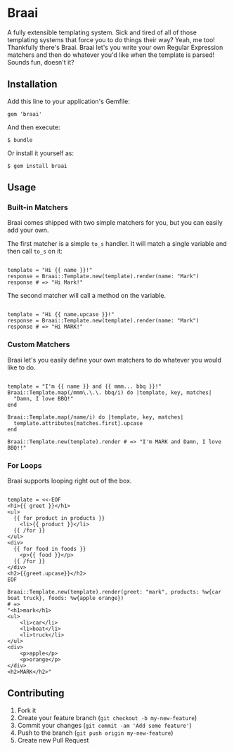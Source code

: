 # Braai

A fully extensible templating system. Sick and tired of all of those templating systems that force you to do things their way? Yeah, me too! Thankfully there's Braai. 
Braai let's you write your own Regular Expression matchers and then do whatever you'd like when the template is parsed! Sounds fun, doesn't it?

## Installation

Add this line to your application's Gemfile:

    gem 'braai'

And then execute:

    $ bundle

Or install it yourself as:

    $ gem install braai

## Usage

### Built-in Matchers

Braai comes shipped with two simple matchers for you, but you can easily add your own.

The first matcher is a simple <code>to_s</code> handler. It will match a single variable and then call <code>to_s</code> on it:

<pre><code>
template = "Hi {{ name }}!"
response = Braai::Template.new(template).render(name: "Mark")
response # => "Hi Mark!"
</code></pre>

The second matcher will call a method on the variable.

<pre><code>
template = "Hi {{ name.upcase }}!"
response = Braai::Template.new(template).render(name: "Mark")
response # => "Hi MARK!"
</code></pre>

### Custom Matchers

Braai let's you easily define your own matchers to do whatever you would like to do.

<pre><code>
template = "I'm {{ name }} and {{ mmm... bbq }}!"
Braai::Template.map(/mmm\.\.\. bbq/i) do |template, key, matches|
  "Damn, I love BBQ!"
end

Braai::Template.map(/name/i) do |template, key, matches|
  template.attributes[matches.first].upcase
end

Braai::Template.new(template).render # => "I'm MARK and Damn, I love BBQ!!"
</code></pre>

### For Loops

Braai supports looping right out of the box.

<pre><code>
template = <<-EOF
&lt;h1>{{ greet }}&lt;/h1>
&lt;ul>
  {{ for product in products }}
    &lt;li>{{ product }}&lt;/li>
  {{ /for }}
&lt;/ul>
&lt;div>
  {{ for food in foods }}
    &lt;p>{{ food }}&lt;/p>
  {{ /for }}
&lt;/div>
&lt;h2>{{greet.upcase}}&lt;/h2>
EOF

Braai::Template.new(template).render(greet: "mark", products: %w{car boat truck}, foods: %w{apple orange})
# =>
"&lt;h1>mark&lt;/h1>
&lt;ul>
    &lt;li>car&lt;/li>
    &lt;li>boat&lt;/li>
    &lt;li>truck&lt;/li>
&lt;/ul>
&lt;div>
    &lt;p>apple&lt;/p>
    &lt;p>orange&lt;/p>
&lt;/div>
&lt;h2>MARK&lt;/h2>"
</code></pre>

## Contributing

1. Fork it
2. Create your feature branch (`git checkout -b my-new-feature`)
3. Commit your changes (`git commit -am 'Add some feature'`)
4. Push to the branch (`git push origin my-new-feature`)
5. Create new Pull Request
